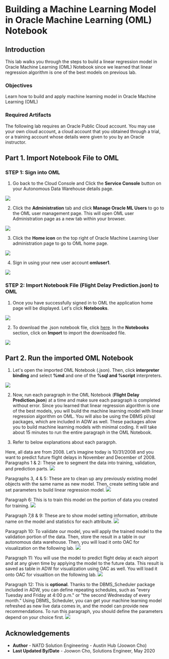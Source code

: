 # Building a Machine Learning Model in Oracle Machine Learning (OML) Notebook

## Introduction

This lab walks you through the steps to build a linear regression model in Oracle Machine Learning (OML) Notebook since we learned that linear regression algorithm is one of the best models on previous lab. 

### Objectives
Learn how to build and apply machine learning model in Oracle Machine Learning (OML)

### Required Artifacts
The following lab requires an Oracle Public Cloud account. You may use your own cloud account, a cloud account that you obtained through a trial, or a training account whose details were given to you by an Oracle instructor.



## Part 1. Import Notebook File to OML 

### **STEP 1**: Sign into OML

1.   Go back to the Cloud Console and Click the **Service Console** button on your Autonomous Data Warehouse details page.

![](./images/picture100-34.jpeg)

2.   Click the **Administration** tab and click **Manage Oracle ML Users** to go to the OML user management page. This will open OML user Administration page as a new tab within your browser.

![](./images/picture100-35.jpeg)


3. Click the **Home icon** on the top right of Oracle Machine Learning User administration page to go to OML home page.

![](./images/picture400-1.jpeg)


4. Sign in using your new user account **omluser1**. 

![](./images/picture400-2.jpeg)


### **STEP 2**: Import Notebook File (Flight Delay Prediction.json) to OML

1. Once you have successfully signed in to OML the application home page will be displayed. Let's click **Notebooks**. 

![](./images/picture400-3.jpeg)


2. To download the .json notebook file, click [here](./files/flightdelayprediction.json). In the **Notebooks** section, click on **Import** to import the downloaded file. 

![](./images/picture400-4.jpeg)


## Part 2. Run the imported OML Notebook

1. Let's open the imported OML Notebook (.json). Then, click **interpreter binding** and select **%md** and one of the **%sql and %script** interpreters. 

![](./images/picture400-5.jpeg)

2. Now, run each paragraph in the OML Notebook (**Flight Delay Prediction.json**) at a time and make sure each paragraph is completed without error. Since you learned that linear regression algorithm is one of the best models, you will build the machine learning model with linear regression algorithm on OML. You will also be using the DBMS pl/sql packages, which are included in ADW as well. These packages allow you to build machine learning models with minimal coding. It will take about 15 minutes to run the entire paragraph in the OML Notebook. 

3. Refer to below explanations about each paragrph. 

  Here, all data are from 2008. Let’s imagine today is 10/31/2008 and you want to predict future flight delays in November and December of 2008. 
  Paragraphs 1 & 2: These are to segment the data into training, validation, and prediction parts. 
    ![](./images/picture400-6.jpeg)

  Paragraphs 3, 4 & 5: These are to clean up any previously existing model objects with the same name as new model. Then, create setting table and set parameters to build linear regression model. 
    ![](./images/picture400-7.jpeg)

  Paragraph 6: This is to train this model on the portion of data you created for training.
    ![](./images/picture400-8.jpeg)

  Paragraph 7,8 & 9: These are to show model setting information, attribute name on the model and statistics for each attribute.
  ![](./images/picture400-9.jpeg)

  Paragraph 10: To validate our model, you will apply the trained model to the validation portion of the data. Then, store the result in a table in our autonomous data warehouse. Then, you will load it onto OAC for visualization on the following lab.
  ![](./images/picture400-10.jpeg)

  Paragraph 11: You will use the model to predict flight delay at each airport and at any given time by applying the model to the future data.  This result is saved as table in ADW for visualization using OAC as well. You will load it onto OAC for visualtion on the following lab. 
  ![](./images/picture400-11.jpeg)

  Paragraph 12: This is **optional**. Thanks to the DBMS_Scheduler package included in ADW, you can define repeating schedules, such as "every Tuesday and Friday at 4:00 p.m." or "the second Wednesday of every month.” Using DBMS_ Scheduler, you can get your machine learning model refreshed as new live data comes in, and the model can provide new recommendations. To  run this paragraph, you should define the parameters depend on your choice first. 
  ![](./images/picture400-12.jpeg)


## Acknowledgements

- **Author** - NATD Solution Engineering - Austin Hub (Joowon Cho)
- **Last Updated By/Date** - Joowon Cho, Solutions Engineer, May 2020


